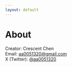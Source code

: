 ```yaml
---
layout: default
---
```


# About

Creator: Crescent Chen  
Email: aa0051320@gmail.com  
X (Twitter): [@aa0051320](https://twitter.com/aa0051320)
